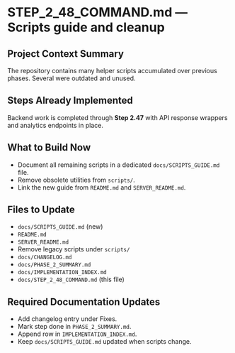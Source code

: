 # STEP_2_48_COMMAND.md — Scripts guide and cleanup

## Project Context Summary
The repository contains many helper scripts accumulated over previous phases. Several were outdated and unused.

## Steps Already Implemented
Backend work is completed through **Step 2.47** with API response wrappers and analytics endpoints in place.

## What to Build Now
- Document all remaining scripts in a dedicated `docs/SCRIPTS_GUIDE.md` file.
- Remove obsolete utilities from `scripts/`.
- Link the new guide from `README.md` and `SERVER_README.md`.

## Files to Update
- `docs/SCRIPTS_GUIDE.md` (new)
- `README.md`
- `SERVER_README.md`
- Remove legacy scripts under `scripts/`
- `docs/CHANGELOG.md`
- `docs/PHASE_2_SUMMARY.md`
- `docs/IMPLEMENTATION_INDEX.md`
- `docs/STEP_2_48_COMMAND.md` (this file)

## Required Documentation Updates
- Add changelog entry under Fixes.
- Mark step done in `PHASE_2_SUMMARY.md`.
- Append row in `IMPLEMENTATION_INDEX.md`.
- Keep `docs/SCRIPTS_GUIDE.md` updated when scripts change.
